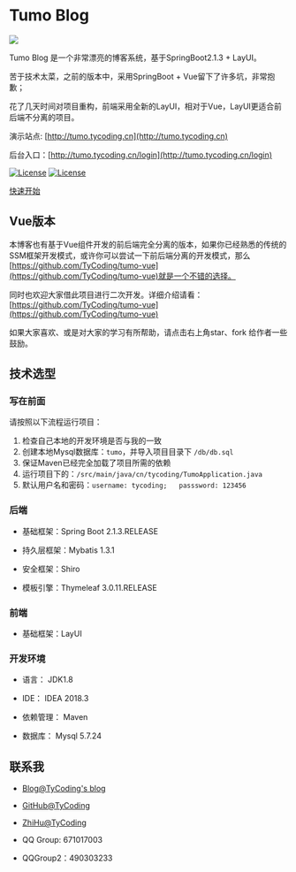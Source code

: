 # Tumo Blog

![](http://cdn.tycoding.cn/tumo.png)

Tumo Blog 是一个非常漂亮的博客系统，基于SpringBoot2.1.3 + LayUI。

苦于技术太菜，之前的版本中，采用SpringBoot + Vue留下了许多坑，非常抱歉；

花了几天时间对项目重构，前端采用全新的LayUI，相对于Vue，LayUI更适合前后端不分离的项目。



演示站点: [http://tumo.tycoding.cn](http://tumo.tycoding.cn)

后台入口：[http://tumo.tycoding.cn/login](http://tumo.tycoding.cn/login)

[![License](https://img.shields.io/badge/SpringBoot-v2.1.3.RELEASE-green.svg)](https://github.com/TyCoding/tumo)
[![License](https://img.shields.io/badge/Mysql-v5.7.22-blue.svg)](https://github.com/TyCoding/tumo)

[快速开始](https://github.com/TyCoding/tumo/wiki/%E5%A6%82%E4%BD%95%E9%83%A8%E7%BD%B2Tumo-Blog)

## Vue版本

本博客也有基于Vue组件开发的前后端完全分离的版本，如果你已经熟悉的传统的SSM框架开发模式，或许你可以尝试一下前后端分离的开发模式，那么 [https://github.com/TyCoding/tumo-vue](https://github.com/TyCoding/tumo-vue)就是一个不错的选择。

同时也欢迎大家借此项目进行二次开发。详细介绍请看：[https://github.com/TyCoding/tumo-vue](https://github.com/TyCoding/tumo-vue)

如果大家喜欢、或是对大家的学习有所帮助，请点击右上角star、fork 给作者一些鼓励。

## 技术选型

### 写在前面

请按照以下流程运行项目：

1. 检查自己本地的开发环境是否与我的一致
2. 创建本地Mysql数据库：`tumo`，并导入项目目录下 `/db/db.sql`
3. 保证Maven已经完全加载了项目所需的依赖
4. 运行项目下的：`/src/main/java/cn/tycoding/TumoApplication.java`
5. 默认用户名和密码：`username: tycoding;   passsword: 123456`

### 后端

* 基础框架：Spring Boot 2.1.3.RELEASE

* 持久层框架：Mybatis 1.3.1

* 安全框架：Shiro

* 模板引擎：Thymeleaf 3.0.11.RELEASE

### 前端

* 基础框架：LayUI

### 开发环境

* 语言： JDK1.8

* IDE： IDEA 2018.3

* 依赖管理： Maven

* 数据库： Mysql 5.7.24

## 联系我

- [Blog@TyCoding's blog](http://www.tycoding.cn)

- [GitHub@TyCoding](https://github.com/TyCoding)

- [ZhiHu@TyCoding](https://www.zhihu.com/people/tomo-83-82/activities)

- QQ Group: 671017003

- QQGroup2：490303233

